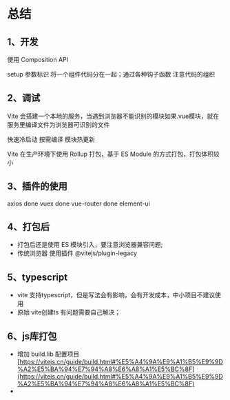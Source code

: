 # 总结

## 1、开发

使用 Composition API  

setup 参数标识
将一个组件代码分在一起；通过各种钩子函数
注意代码的组织

## 2、调试

Vite 会搭建一个本地的服务，当遇到浏览器不能识别的模块如果.vue模块，就在服务里编译文件为浏览器可识别的文件
  
  快速冷启动
  按需编译
  模块热更新

Vite 在生产环境下使用 Rollup 打包，基于 ES Module 的方式打包，打包体积较小

## 3、插件的使用

axios  done
vuex  done
vue-router  done
element-ui


## 4、打包后

- 打包后还是使用 ES 模块引入，要注意浏览器兼容问题;
- 传统浏览器 使用插件 @vitejs/plugin-legacy


## 5、typescript

- vite 支持typescript，但是写法会有影响，会有开发成本，中小项目不建议使用
- 原始 vite创建ts 有问题需要自己解决；

## 6、js库打包

- 增加 build.lib 配置项目 [https://vitejs.cn/guide/build.html#%E5%A4%9A%E9%A1%B5%E9%9D%A2%E5%BA%94%E7%94%A8%E6%A8%A1%E5%BC%8F](https://vitejs.cn/guide/build.html#%E5%A4%9A%E9%A1%B5%E9%9D%A2%E5%BA%94%E7%94%A8%E6%A8%A1%E5%BC%8F)
- 

